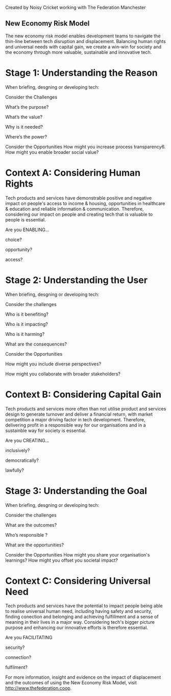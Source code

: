 
Created by Noisy Cricket working with The Federation Manchester
## New Economy Risk Model

The new economy risk model enables development teams to navigate the thin-line between tech disruption and displacement. Balancing human rights and universal needs with capital gain, we create a win-win for society and the economy  through more valuable, sustainable and innovative tech.          

# Stage 1: Understanding the Reason
When briefing, desgning or developing tech:

Consider the Challenges

What’s the purpose?

What’s the value? 

Why is it needed?

Where’s the power?


Consider the Opportunities
How might you increase process transparency6. How might you enable broader social value? 

# Context A: Considering Human Rights
Tech products and services have demonstrable positive and negative impact on people's access to income & housing, opportunities in healthcare & education and reliable information & communication. Therefore, considering our impact on people and creating tech that is valuable to people is essential. 

Are you ENABLING...

choice?  

opportunity?  

access?

# Stage 2: Understanding the User
When briefing, desgning or developing tech:

Consider the challenges

Who is it benefiting?

Who is it impacting? 

Who is it harming?

What are the consequences?

Consider the Opportunities

How might you include diverse perspectives?

How might you collaborate with broader stakeholders? 

# Context B: Considering Capital Gain
Tech products and services more often than not utilise product and services design  to generate turnover and deliver a financial return, with market competition a major driving factor in tech development. Therefore, delivering profit in a responsible way for our organisations and in a sustainble way for society is essential. 

Are you CREATING...

inclusively?

democratically?

lawfully?

# Stage 3: Understanding the Goal
When briefing, desgning or developing tech:

Consider the challenges

What are the outcomes?

Who’s responsible ? 

What are the opportunities?

Consider the Opportunities
How might you share your organisation's learnings?
How might you offset you societal impact?

# Context C: Considering Universal Need
Tech products and services have the potential to impact people being able to realise universal human need, including having safety and security, finding conection and belonging and achieving fulfillment and a sense of meaning in their lives in a major way. Considering tech's bigger picture purpose and enhancing our innovative efforts  is therefore essential. 

Are you FACILITATING

security?

connection?

fulfilment?

For more information, insight and evidence on the impact of displacement and the outcomes of using the New Economy Risk Model, visit http://www.thefederation.coop. 














